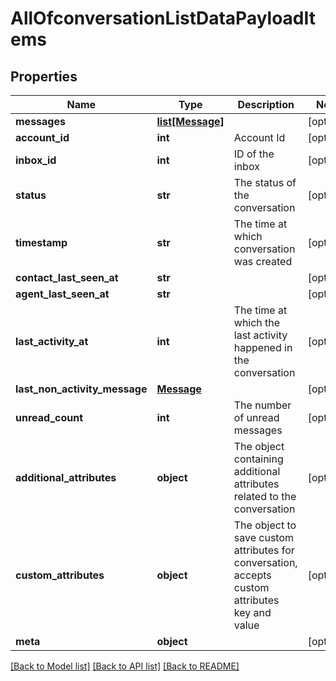 # AllOfconversationListDataPayloadItems

## Properties
Name | Type | Description | Notes
------------ | ------------- | ------------- | -------------
**messages** | [**list[Message]**](Message.md) |  | [optional] 
**account_id** | **int** | Account Id | [optional] 
**inbox_id** | **int** | ID of the inbox | [optional] 
**status** | **str** | The status of the conversation | [optional] 
**timestamp** | **str** | The time at which conversation was created | [optional] 
**contact_last_seen_at** | **str** |  | [optional] 
**agent_last_seen_at** | **str** |  | [optional] 
**last_activity_at** | **int** | The time at which the last activity happened in the conversation | [optional] 
**last_non_activity_message** | [**Message**](Message.md) |  | [optional] 
**unread_count** | **int** | The number of unread messages | [optional] 
**additional_attributes** | **object** | The object containing additional attributes related to the conversation | [optional] 
**custom_attributes** | **object** | The object to save custom attributes for conversation, accepts custom attributes key and value | [optional] 
**meta** | **object** |  | [optional] 

[[Back to Model list]](../README.md#documentation-for-models) [[Back to API list]](../README.md#documentation-for-api-endpoints) [[Back to README]](../README.md)

